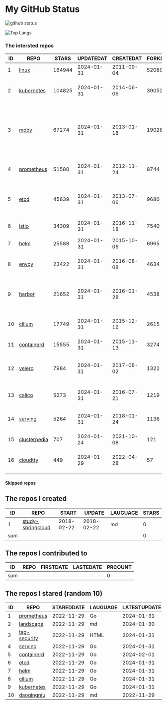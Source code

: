 # My GitHub Status

<img src="https://github-readme-stats-1.yihong0618.vercel.app/api?username=daoqingniu&show_icons=true&&&hide_title=true&count_private=true" alt="github status" />

![Top Langs](https://github-readme-stats-1.yihong0618.vercel.app/api/top-langs/?username=daoqingniu&layout=compact)

<!--START_SECTION:github_repos-->
### The intersted repos
| ID |                              REPO                               | STARS  | UPDATEDAT  | CREATEDAT  | FORKSCOUNT |                                                DESCRIPTIONS                                                |
|----|-----------------------------------------------------------------|--------|------------|------------|------------|------------------------------------------------------------------------------------------------------------|
|  1 | [linux](https://github.com/torvalds/linux)                      | 164944 | 2024-01-31 | 2011-09-04 |      52080 | Linux kernel source tree                                                                                   |
|  2 | [kubernetes](https://github.com/kubernetes/kubernetes)          | 104825 | 2024-01-31 | 2014-06-06 |      39052 | Production-Grade Container Scheduling and Management                                                       |
|  3 | [moby](https://github.com/moby/moby)                            |  67274 | 2024-01-31 | 2013-01-18 |      19028 | The Moby Project - a collaborative project for the container ecosystem to assemble container-based systems |
|  4 | [prometheus](https://github.com/prometheus/prometheus)          |  51580 | 2024-01-31 | 2012-11-24 |       8744 | The Prometheus monitoring system and time series database.                                                 |
|  5 | [etcd](https://github.com/etcd-io/etcd)                         |  45639 | 2024-01-31 | 2013-07-06 |       9680 | Distributed reliable key-value store for the most critical data of a distributed system                    |
|  6 | [istio](https://github.com/istio/istio)                         |  34309 | 2024-01-31 | 2016-11-18 |       7540 | Connect, secure, control, and observe services.                                                            |
|  7 | [helm](https://github.com/helm/helm)                            |  25588 | 2024-01-31 | 2015-10-06 |       6965 | The Kubernetes Package Manager                                                                             |
|  8 | [envoy](https://github.com/envoyproxy/envoy)                    |  23422 | 2024-01-31 | 2016-08-08 |       4634 | Cloud-native high-performance edge/middle/service proxy                                                    |
|  9 | [harbor](https://github.com/goharbor/harbor)                    |  21652 | 2024-01-31 | 2016-01-28 |       4538 | An open source trusted cloud native registry project that stores, signs, and scans content.                |
| 10 | [cilium](https://github.com/cilium/cilium)                      |  17749 | 2024-01-31 | 2015-12-16 |       2615 | eBPF-based Networking, Security, and Observability                                                         |
| 11 | [containerd](https://github.com/containerd/containerd)          |  15555 | 2024-01-31 | 2015-11-13 |       3274 | An open and reliable container runtime                                                                     |
| 12 | [velero](https://github.com/vmware-tanzu/velero)                |   7984 | 2024-01-31 | 2017-08-02 |       1321 | Backup and migrate Kubernetes applications and their persistent volumes                                    |
| 13 | [calico](https://github.com/projectcalico/calico)               |   5273 | 2024-01-31 | 2016-07-21 |       1219 | Cloud native networking and network security                                                               |
| 14 | [serving](https://github.com/knative/serving)                   |   5264 | 2024-01-31 | 2018-01-24 |       1136 | Kubernetes-based, scale-to-zero, request-driven compute                                                    |
| 15 | [clusterpedia](https://github.com/clusterpedia-io/clusterpedia) |    707 | 2024-01-24 | 2021-10-08 |        121 | The Encyclopedia of Kubernetes clusters                                                                    |
| 16 | [cloudtty](https://github.com/cloudtty/cloudtty)                |    449 | 2024-01-29 | 2022-04-28 |         57 | A Friendly Kubernetes CloudShell (Web Terminal) !                                                          |



#### Skipped repos
<!--END_SECTION:github_repos-->

<!--START_SECTION:my_github-->
## The repos I created
| ID  |                                 REPO                                 |   START    |   UPDATE   | LAUGUAGE | STARS |
|-----|----------------------------------------------------------------------|------------|------------|----------|-------|
|   1 | [study-springcloud](https://github.com/daoqingniu/study-springcloud) | 2018-02-22 | 2018-02-22 | md       |     0 |
| sum |                                                                      |            |            |          |     0 |

## The repos I contributed to
| ID  | REPO | FIRSTDATE | LASTEDATE | PRCOUNT |
|-----|------|-----------|-----------|---------|
| sum |      |           |           |       0 |

## The repos I stared (random 10)
| ID |                          REPO                          | STAREDDATE | LAUGUAGE | LATESTUPDATE |
|----|--------------------------------------------------------|------------|----------|--------------|
|  1 | [prometheus](https://github.com/prometheus/prometheus) | 2022-11-29 | Go       | 2024-01-31   |
|  2 | [landscape](https://github.com/cncf/landscape)         | 2022-11-29 | md       | 2024-01-30   |
|  3 | [tag-security](https://github.com/cncf/tag-security)   | 2022-11-29 | HTML     | 2024-01-31   |
|  4 | [serving](https://github.com/knative/serving)          | 2022-11-29 | Go       | 2024-01-31   |
|  5 | [containerd](https://github.com/containerd/containerd) | 2022-11-29 | Go       | 2024-02-01   |
|  6 | [etcd](https://github.com/etcd-io/etcd)                | 2022-11-29 | Go       | 2024-01-31   |
|  7 | [helm](https://github.com/helm/helm)                   | 2022-11-29 | Go       | 2024-01-31   |
|  8 | [cilium](https://github.com/cilium/cilium)             | 2022-11-29 | Go       | 2024-01-31   |
|  9 | [kubernetes](https://github.com/kubernetes/kubernetes) | 2022-11-29 | Go       | 2024-01-31   |
| 10 | [daoqingniu](https://github.com/daoqingniu/daoqingniu) | 2022-11-29 | md       | 2022-11-29   |

<!--END_SECTION:my_github-->
